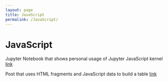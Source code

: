 ```yaml
---
layout: page
title: JavaScript
permalink: /JavaScript/
---
```

# JavaScript

Jupyter Notebook that shows personal usage of Jupyter JavaScript kernel
[link]()

Post that uses HTML fragments and JavaScript data to build a table
[link]()